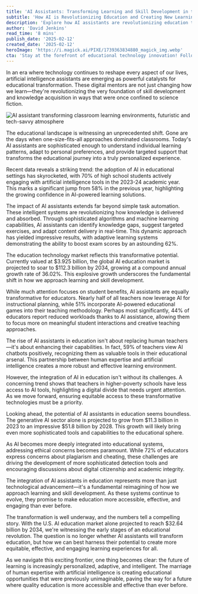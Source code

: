 ```yaml
---
title: 'AI Assistants: Transforming Learning and Skill Development in the Digital Age'
subtitle: 'How AI is Revolutionizing Education and Creating New Learning Opportunities'
description: 'Explore how AI assistants are revolutionizing education through personalized learning experiences, improved teacher support, and innovative technological solutions. Discover the latest trends, statistics, and future projections in AI-powered education.'
author: 'David Jenkins'
read_time: '8 mins'
publish_date: '2025-02-12'
created_date: '2025-02-12'
heroImage: 'https://i.magick.ai/PIXE/1739363834880_magick_img.webp'
cta: 'Stay at the forefront of educational technology innovation! Follow us on LinkedIn for regular updates on AI in education, expert insights, and the latest developments shaping the future of learning.'
---
```


In an era where technology continues to reshape every aspect of our lives, artificial intelligence assistants are emerging as powerful catalysts for educational transformation. These digital mentors are not just changing how we learn—they're revolutionizing the very foundation of skill development and knowledge acquisition in ways that were once confined to science fiction.

![AI assistant transforming classroom learning environments, futuristic and tech-savvy atmosphere](https://i.magick.ai/PIXE/1739363834883_magick_img.webp)

The educational landscape is witnessing an unprecedented shift. Gone are the days when one-size-fits-all approaches dominated classrooms. Today's AI assistants are sophisticated enough to understand individual learning patterns, adapt to personal preferences, and provide targeted support that transforms the educational journey into a truly personalized experience.

Recent data reveals a striking trend: the adoption of AI in educational settings has skyrocketed, with 70% of high school students actively engaging with artificial intelligence tools in the 2023-24 academic year. This marks a significant jump from 58% in the previous year, highlighting the growing confidence in AI-powered learning solutions.

The impact of AI assistants extends far beyond simple task automation. These intelligent systems are revolutionizing how knowledge is delivered and absorbed. Through sophisticated algorithms and machine learning capabilities, AI assistants can identify knowledge gaps, suggest targeted exercises, and adapt content delivery in real-time. This dynamic approach has yielded impressive results, with adaptive learning systems demonstrating the ability to boost exam scores by an astounding 62%.

The education technology market reflects this transformative potential. Currently valued at $3.925 billion, the global AI education market is projected to soar to $112.3 billion by 2034, growing at a compound annual growth rate of 36.02%. This explosive growth underscores the fundamental shift in how we approach learning and skill development.

While much attention focuses on student benefits, AI assistants are equally transformative for educators. Nearly half of all teachers now leverage AI for instructional planning, while 51% incorporate AI-powered educational games into their teaching methodology. Perhaps most significantly, 44% of educators report reduced workloads thanks to AI assistance, allowing them to focus more on meaningful student interactions and creative teaching approaches.

The rise of AI assistants in education isn't about replacing human teachers—it's about enhancing their capabilities. In fact, 59% of teachers view AI chatbots positively, recognizing them as valuable tools in their educational arsenal. This partnership between human expertise and artificial intelligence creates a more robust and effective learning environment.

However, the integration of AI in education isn't without its challenges. A concerning trend shows that teachers in higher-poverty schools have less access to AI tools, highlighting a digital divide that needs urgent attention. As we move forward, ensuring equitable access to these transformative technologies must be a priority.

Looking ahead, the potential of AI assistants in education seems boundless. The generative AI sector alone is projected to grow from $11.3 billion in 2023 to an impressive $51.8 billion by 2028. This growth will likely bring even more sophisticated tools and capabilities to the educational sphere.

As AI becomes more deeply integrated into educational systems, addressing ethical concerns becomes paramount. While 72% of educators express concerns about plagiarism and cheating, these challenges are driving the development of more sophisticated detection tools and encouraging discussions about digital citizenship and academic integrity.

The integration of AI assistants in education represents more than just technological advancement—it's a fundamental reimagining of how we approach learning and skill development. As these systems continue to evolve, they promise to make education more accessible, effective, and engaging than ever before.

The transformation is well underway, and the numbers tell a compelling story. With the U.S. AI education market alone projected to reach $32.64 billion by 2034, we're witnessing the early stages of an educational revolution. The question is no longer whether AI assistants will transform education, but how we can best harness their potential to create more equitable, effective, and engaging learning experiences for all.

As we navigate this exciting frontier, one thing becomes clear: the future of learning is increasingly personalized, adaptive, and intelligent. The marriage of human expertise with artificial intelligence is creating educational opportunities that were previously unimaginable, paving the way for a future where quality education is more accessible and effective than ever before.